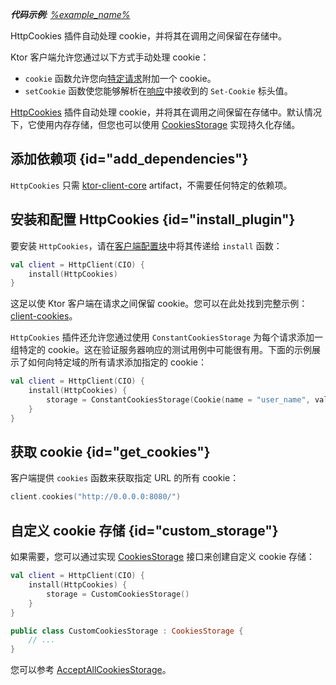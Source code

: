 [//]: # (title: Cookie)

<primary-label ref="client-plugin"/>

<tldr>
<var name="example_name" value="client-cookies"/>
<p>
    <b>代码示例</b>:
    <a href="https://github.com/ktorio/ktor-documentation/tree/%ktor_version%/codeSnippets/snippets/%example_name%">
        %example_name%
    </a>
</p>
</tldr>

<link-summary>
HttpCookies 插件自动处理 cookie，并将其在调用之间保留在存储中。
</link-summary>

Ktor 客户端允许您通过以下方式手动处理 cookie：
*   `cookie` 函数允许您向[特定请求](client-requests.md#cookies)附加一个 cookie。
*   `setCookie` 函数使您能够解析在[响应](client-responses.md#headers)中接收到的 `Set-Cookie` 标头值。

[HttpCookies](https://api.ktor.io/ktor-client/ktor-client-core/io.ktor.client.plugins.cookies/-http-cookies/index.html) 插件自动处理 cookie，并将其在调用之间保留在存储中。默认情况下，它使用内存存储，但您也可以使用 [CookiesStorage](#custom_storage) 实现持久化存储。

## 添加依赖项 {id="add_dependencies"}
`HttpCookies` 只需 [ktor-client-core](client-dependencies.md) artifact，不需要任何特定的依赖项。

## 安装和配置 HttpCookies {id="install_plugin"}

要安装 `HttpCookies`，请在[客户端配置块](client-create-and-configure.md#configure-client)中将其传递给 `install` 函数：
```kotlin
val client = HttpClient(CIO) {
    install(HttpCookies)
}
```

这足以使 Ktor 客户端在请求之间保留 cookie。您可以在此处找到完整示例：[client-cookies](https://github.com/ktorio/ktor-documentation/tree/%ktor_version%/codeSnippets/snippets/client-cookies)。

`HttpCookies` 插件还允许您通过使用 `ConstantCookiesStorage` 为每个请求添加一组特定的 cookie。这在验证服务器响应的测试用例中可能很有用。下面的示例展示了如何向特定域的所有请求添加指定的 cookie：

```kotlin
val client = HttpClient(CIO) {
    install(HttpCookies) {
        storage = ConstantCookiesStorage(Cookie(name = "user_name", value = "jetbrains", domain = "0.0.0.0"))
    }
}
```

## 获取 cookie {id="get_cookies"}

客户端提供 `cookies` 函数来获取指定 URL 的所有 cookie：

```kotlin
client.cookies("http://0.0.0.0:8080/")
```

## 自定义 cookie 存储 {id="custom_storage"}

如果需要，您可以通过实现 [CookiesStorage](https://api.ktor.io/ktor-client/ktor-client-core/io.ktor.client.plugins.cookies/-cookies-storage/index.html) 接口来创建自定义 cookie 存储：

```kotlin
val client = HttpClient(CIO) {
    install(HttpCookies) {
        storage = CustomCookiesStorage()
    }
}

public class CustomCookiesStorage : CookiesStorage {
    // ...
}
```

您可以参考 [AcceptAllCookiesStorage](https://github.com/ktorio/ktor/blob/main/ktor-client/ktor-client-core/common/src/io/ktor/client/plugins/cookies/AcceptAllCookiesStorage.kt)。